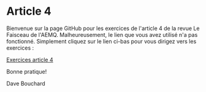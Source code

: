# Article 4

Bienvenue sur la page GitHub pour les exercices de l'article 4 de la revue Le Faisceau de l'AEMQ. Malheureusement, le lien que vous avez utilisé n'a pas fonctionné. Simplement cliquez sur le lien ci-bas pour vous dirigez vers les exercices : 

[Exercices article 4](https://github.com/TheGeekAppraiser/AEMQ-A4/wiki)

Bonne pratique!

Dave Bouchard
